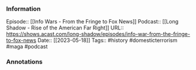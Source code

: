 ### Information

Episode:: [[Info Wars - From the Fringe to Fox News]]
Podcast:: [[Long Shadow - Rise of the American Far Right]]
URL:: https://shows.acast.com/long-shadow/episodes/info-war-from-the-fringe-to-fox-news
Date:: [[2023-05-18]]
Tags:: #history #domesticterrorism #maga 
#podcast


### Annotations

